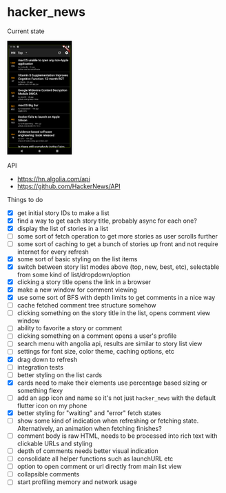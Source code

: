# hacker_news

Current state

<img src="screenshot.png" alt="screenshot" width="150"/>

API
- https://hn.algolia.com/api
- https://github.com/HackerNews/API

Things to do 
- [x] get initial story IDs to make a list 
- [x] find a way to get each story title, probably async for each one? 
- [x] display the list of stories in a list
- [ ] some sort of fetch operation to get more stories as user scrolls further
- [ ] some sort of caching to get a bunch of stories up front and not require internet for every refresh
- [x] some sort of basic styling on the list items
- [x] switch between story list modes above (top, new, best, etc), selectable from some kind of list/dropdown/option
- [x] clicking a story title opens the link in a browser
- [x] make a new window for comment viewing
- [x] use some sort of BFS with depth limits to get comments in a nice way
- [ ] cache fetched comment tree structure somehow
- [ ] clicking something on the story title in the list, opens comment view window
- [ ] ability to favorite a story or comment
- [ ] clicking something on a comment opens a user's profile 
- [ ] search menu with angolia api, results are similar to story list view
- [ ] settings for font size, color theme, caching options, etc
- [x] drag down to refresh
- [ ] integration tests 
- [ ] better styling on the list cards
- [x] cards need to make their elements use percentage based sizing or something flexy
- [ ] add an app icon and name so it's not just `hacker_news` with the default flutter icon on my phone 
- [x] better styling for "waiting" and "error" fetch states
- [ ] show some kind of indication when refreshing or fetching state. Alternatively, an animation when fetching finishes?
- [ ] comment body is raw HTML, needs to be processed into rich text with clickable URLs and styling
- [ ] depth of comments needs better visual indication
- [ ] consolidate all helper functions such as launchURL etc
- [ ] option to open comment or url directly from main list view
- [ ] collapsible comments
- [ ] start profiling memory and network usage